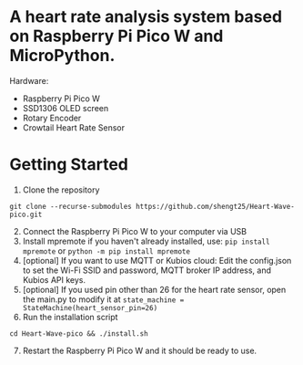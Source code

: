 # A heart rate analysis system based on Raspberry Pi Pico W and MicroPython.
Hardware: 
- Raspberry Pi Pico W
- SSD1306 OLED screen
- Rotary Encoder
- Crowtail Heart Rate Sensor
# Getting Started
1. Clone the repository
```
git clone --recurse-submodules https://github.com/shengt25/Heart-Wave-pico.git
```
2. Connect the Raspberry Pi Pico W to your computer via USB
3. Install mpremote if you haven't already installed, use: `pip install mpremote` or `python -m pip install mpremote`
4. [optional] If you want to use MQTT or Kubios cloud: Edit the config.json to set the Wi-Fi SSID and password, MQTT broker IP address, and Kubios API keys.
5. [optional] If you used pin other than 26 for the heart rate sensor, open the main.py to modify it at `state_machine = StateMachine(heart_sensor_pin=26)`
6. Run the installation script
```
cd Heart-Wave-pico && ./install.sh
```
7. Restart the Raspberry Pi Pico W and it should be ready to use.

